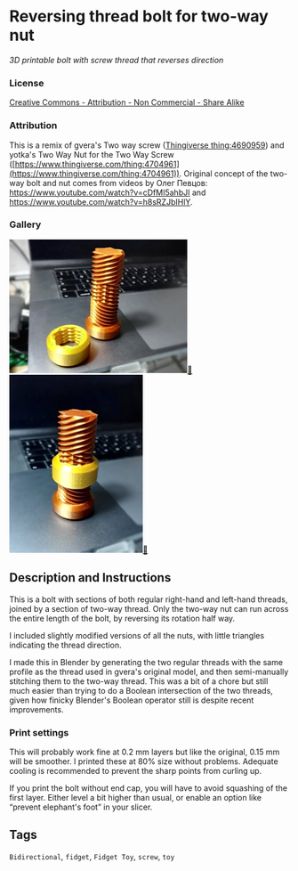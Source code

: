 # Reversing thread bolt for two-way nut
*3D printable bolt with screw thread that reverses direction*

### License
[Creative Commons - Attribution - Non Commercial - Share Alike](https://creativecommons.org/licenses/by-nc-sa/4.0/)

### Attribution
This is a remix of gvera's Two way screw ([Thingiverse thing:4690959](https://www.thingiverse.com/thing:4690959)) and yotka's Two Way Nut for the Two Way Screw ([https://www.thingiverse.com/thing:4704961](https://www.thingiverse.com/thing:4704961)). Original concept of the two-way bolt and nut comes from videos by Олег Певцов: <https://www.youtube.com/watch?v=cDfMI5ahbJI> and <https://www.youtube.com/watch?v=h8sRZJbIHlY>.

### Gallery

![Photo 1](thumbs/reversebolt1.jpg)[🔎](images/reversebolt1.jpg) ![Photo 2](thumbs/reversebolt2.jpg)[🔎](images/reversebolt2.jpg)


## Description and Instructions

This is a bolt with sections of both regular right-hand and left-hand threads, joined by a section of two-way thread. Only the two-way nut can run across the entire length of the bolt, by reversing its rotation half way.

I included slightly modified versions of all the nuts, with little triangles indicating the thread direction.

I made this in Blender by generating the two regular threads with the same profile as the thread used in gvera's original model, and then semi-manually stitching them to the two-way thread. This was a bit of a chore but still much easier than trying to do a Boolean intersection of the two threads, given how finicky Blender's Boolean operator still is despite recent improvements.


### Print settings

This will probably work fine at 0.2 mm layers but like the original, 0.15 mm will be smoother. I printed these at 80% size without problems. Adequate cooling is recommended to prevent the sharp points from curling up.

If you print the bolt without end cap, you will have to avoid squashing of the first layer. Either level a bit higher than usual, or enable an option like “prevent elephant's foot” in your slicer.


## Tags
`Bidirectional`, `fidget`, `Fidget Toy`, `screw`, `toy`